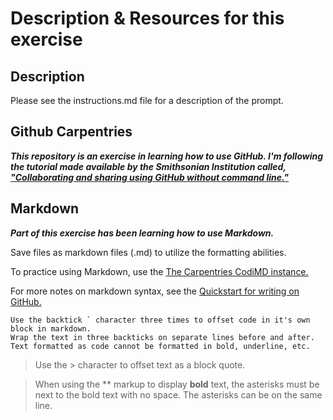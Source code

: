 # Description & Resources for this exercise

## Description 
Please see the instructions.md file for a description of the prompt. 

## Github Carpentries
***This repository is an exercise in learning how to use GitHub. I'm following the tutorial made available by the Smithsonian Institution called, ["Collaborating and sharing using GitHub without command line."](https://https://miketrizna.github.io/github-without-command-line/index.html)***


## Markdown
***Part of this exercise has been learning how to use Markdown.***

Save files as markdown files (.md) to utilize the formatting abilities.

To practice using Markdown, use the [The Carpentries CodiMD instance.](https://https://codimd.carpentries.org/OCiahPOvTI6zjgdu2qqTpA)

For more notes on markdown syntax, see the [Quickstart for writing on GitHub.](https://https://docs.github.com/en/get-started/writing-on-github/getting-started-with-writing-and-formatting-on-github/quickstart-for-writing-on-github)

```
Use the backtick ` character three times to offset code in it's own block in markdown.
Wrap the text in three backticks on separate lines before and after. 
Text formatted as code cannot be formatted in bold, underline, etc. 
```
>Use the > character to offset text as a block quote.


>When using the ** markup to display
**bold**
text, the asterisks must be next to the bold text with no space. The asterisks can be on the same line.
